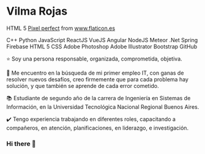 <h1>Vilma Rojas </h1>

<div>HTML 5 <a href="https://www.flaticon.es/autores/pixel-perfect" title="Pixel perfect">Pixel perfect</a> from <a href="https://www.flaticon.es/" title="Flaticon">www.flaticon.es</a></div>

<div src= iconos.html></div>

C++ Python JavaScript ReactJS VueJS Angular NodeJS Meteor .Net Spring Firebase HTML 5 CSS Adobe Photoshop Adobe Illustrator Bootstrap GitHub

⭐️ Soy una persona responsable, organizada, comprometida, objetiva.

🎈 Me encuentro en la búsqueda de mi primer empleo IT, con ganas de resolver nuevos desafíos, creo firmemente que para cada problema hay solución, y que también se aprende de cada error cometido.

📚 Estudiante de segundo año de la carrera de Ingeniería en Sistemas de Información, en la Universidad Tecnológica Nacional Regional Buenos Aires.

✔️ Tengo experiencia trabajando en diferentes roles, capacitando a compañeros, en atención, planificaciones, en liderazgo, e investigación. 






### Hi there 👋

<!--
**vilma-rojas/vilma-rojas** is a ✨ _special_ ✨ repository because its `README.md` (this file) appears on your GitHub profile.

Here are some ideas to get you started:

- 🔭 I’m currently working on ...
- 🌱 I’m currently learning ...
- 👯 I’m looking to collaborate on ...
- 🤔 I’m looking for help with ...
- 💬 Ask me about ...
- 📫 How to reach me: ...
- 😄 Pronouns: ...
- ⚡ Fun fact: ...
-->
